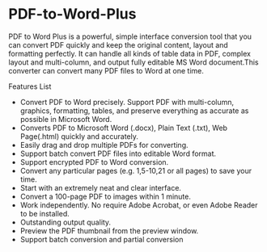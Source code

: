 # PDF-to-Word-Plus
PDF to Word Plus is a powerful, simple interface conversion tool that you can convert PDF quickly and keep the original content,
layout and formatting perfectly. It can handle all kinds of table data in PDF, complex layout and multi-column,
and output fully editable MS Word document.This converter can convert many PDF files to Word at one time.

Features List
- Convert PDF to Word precisely. Support PDF with multi-column, graphics, formatting, tables, and preserve everything as accurate as possible in Microsoft Word. 
- Converts PDF to Microsoft Word (.docx), Plain Text (.txt), Web Page(.html) quickly and accurately. 
- Easily drag and drop multiple PDFs for converting. 
- Support batch convert PDF files into editable Word format. 
- Support encrypted PDF to Word conversion. 
- Convert any particular pages (e.g. 1,5-10,21 or all pages) to save your time.
- Start with an extremely neat and clear interface.
- Convert a 100-page PDF to images within 1 minute.
- Work independently. No require Adobe Acrobat, or even Adobe Reader to be installed.
- Outstanding output quality.
- Preview the PDF thumbnail from the preview window.
- Support batch conversion and partial conversion
